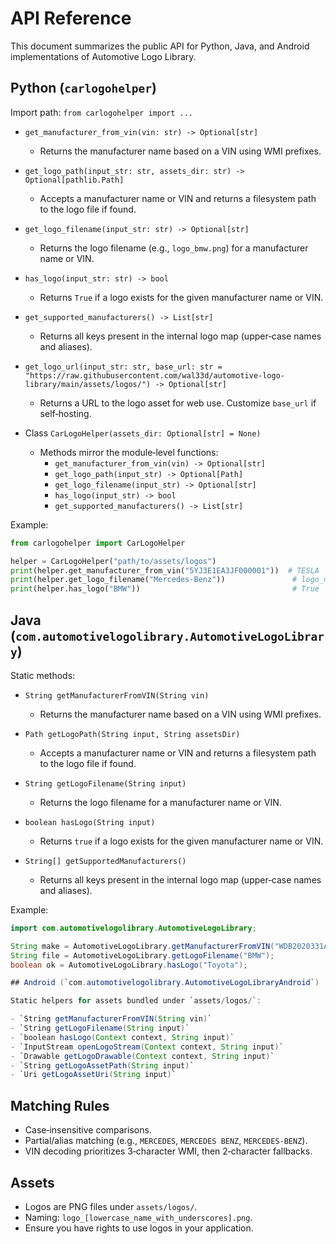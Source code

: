 # API Reference

This document summarizes the public API for Python, Java, and Android implementations of Automotive Logo Library.

## Python (`carlogohelper`)

Import path: `from carlogohelper import ...`

- `get_manufacturer_from_vin(vin: str) -> Optional[str]`
  - Returns the manufacturer name based on a VIN using WMI prefixes.

- `get_logo_path(input_str: str, assets_dir: str) -> Optional[pathlib.Path]`
  - Accepts a manufacturer name or VIN and returns a filesystem path to the logo file if found.

- `get_logo_filename(input_str: str) -> Optional[str]`
  - Returns the logo filename (e.g., `logo_bmw.png`) for a manufacturer name or VIN.

- `has_logo(input_str: str) -> bool`
  - Returns `True` if a logo exists for the given manufacturer name or VIN.

- `get_supported_manufacturers() -> List[str]`
  - Returns all keys present in the internal logo map (upper‑case names and aliases).

- `get_logo_url(input_str: str, base_url: str = "https://raw.githubusercontent.com/wal33d/automotive-logo-library/main/assets/logos/") -> Optional[str]`
  - Returns a URL to the logo asset for web use. Customize `base_url` if self‑hosting.

- Class `CarLogoHelper(assets_dir: Optional[str] = None)`
  - Methods mirror the module‑level functions:
    - `get_manufacturer_from_vin(vin) -> Optional[str]`
    - `get_logo_path(input_str) -> Optional[Path]`
    - `get_logo_filename(input_str) -> Optional[str]`
    - `has_logo(input_str) -> bool`
    - `get_supported_manufacturers() -> List[str]`

Example:

```python
from carlogohelper import CarLogoHelper

helper = CarLogoHelper("path/to/assets/logos")
print(helper.get_manufacturer_from_vin("5YJ3E1EA3JF000001"))  # TESLA
print(helper.get_logo_filename("Mercedes-Benz"))               # logo_mercedes_benz.png
print(helper.has_logo("BMW"))                                  # True
```

## Java (`com.automotivelogolibrary.AutomotiveLogoLibrary`)

Static methods:

- `String getManufacturerFromVIN(String vin)`
  - Returns the manufacturer name based on a VIN using WMI prefixes.

- `Path getLogoPath(String input, String assetsDir)`
  - Accepts a manufacturer name or VIN and returns a filesystem path to the logo file if found.

- `String getLogoFilename(String input)`
  - Returns the logo filename for a manufacturer name or VIN.

- `boolean hasLogo(String input)`
  - Returns `true` if a logo exists for the given manufacturer name or VIN.

- `String[] getSupportedManufacturers()`
  - Returns all keys present in the internal logo map (upper‑case names and aliases).

Example:

```java
import com.automotivelogolibrary.AutomotiveLogoLibrary;

String make = AutomotiveLogoLibrary.getManufacturerFromVIN("WDB2020331A123456"); // MERCEDES-BENZ
String file = AutomotiveLogoLibrary.getLogoFilename("BMW");                       // logo_bmw.png
boolean ok = AutomotiveLogoLibrary.hasLogo("Toyota");                             // true

## Android (`com.automotivelogolibrary.AutomotiveLogoLibraryAndroid`)

Static helpers for assets bundled under `assets/logos/`:

- `String getManufacturerFromVIN(String vin)`
- `String getLogoFilename(String input)`
- `boolean hasLogo(Context context, String input)`
- `InputStream openLogoStream(Context context, String input)`
- `Drawable getLogoDrawable(Context context, String input)`
- `String getLogoAssetPath(String input)`
- `Uri getLogoAssetUri(String input)`
```

## Matching Rules

- Case‑insensitive comparisons.
- Partial/alias matching (e.g., `MERCEDES`, `MERCEDES BENZ`, `MERCEDES-BENZ`).
- VIN decoding prioritizes 3‑character WMI, then 2‑character fallbacks.

## Assets

- Logos are PNG files under `assets/logos/`.
- Naming: `logo_[lowercase_name_with_underscores].png`.
- Ensure you have rights to use logos in your application.
